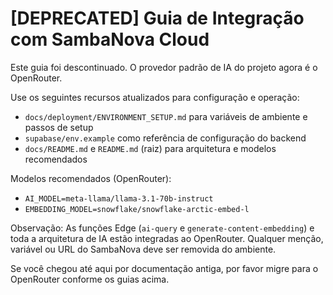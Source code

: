 # [DEPRECATED] Guia de Integração com SambaNova Cloud

Este guia foi descontinuado. O provedor padrão de IA do projeto agora é o OpenRouter.

Use os seguintes recursos atualizados para configuração e operação:
- `docs/deployment/ENVIRONMENT_SETUP.md` para variáveis de ambiente e passos de setup
- `supabase/env.example` como referência de configuração do backend
- `docs/README.md` e `README.md` (raiz) para arquitetura e modelos recomendados

Modelos recomendados (OpenRouter):
- `AI_MODEL=meta-llama/llama-3.1-70b-instruct`
- `EMBEDDING_MODEL=snowflake/snowflake-arctic-embed-l`

Observação: As funções Edge (`ai-query` e `generate-content-embedding`) e toda a arquitetura de IA estão integradas ao OpenRouter. Qualquer menção, variável ou URL do SambaNova deve ser removida do ambiente.

Se você chegou até aqui por documentação antiga, por favor migre para o OpenRouter conforme os guias acima.